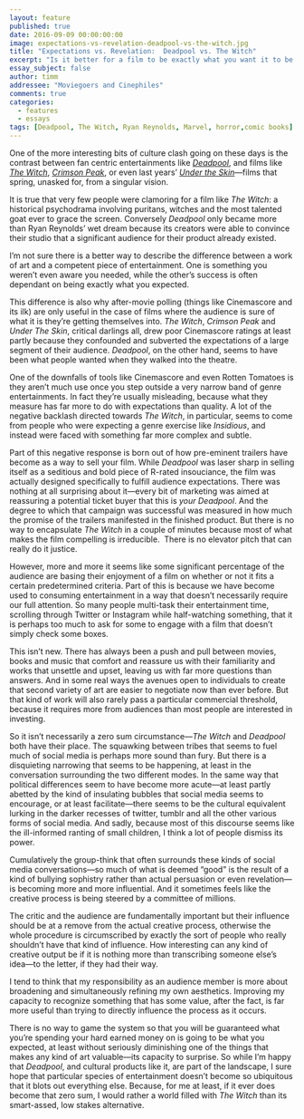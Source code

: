 ```yaml
---
layout: feature
published: true
date: 2016-09-09 00:00:00:00
image: expectations-vs-revelation-deadpool-vs-the-witch.jpg
title: "Expectations vs. Revelation:  Deadpool vs. The Witch"
excerpt: "Is it better for a film to be exactly what you want it to be – or to be something you didn't even know you needed?"
essay_subject: false
author: timm
addressee: "Moviegoers and Cinephiles"
comments: true
categories:
  - features
  - essays
tags: [Deadpool, The Witch, Ryan Reynolds, Marvel, horror,comic books]
---
```

One of the more interesting bits of culture clash going on these days is the contrast between fan centric entertainments like [_Deadpool_](), and films like [_The Witch_](), [_Crimson Peak_](), or even last years’ [_Under the Skin_]()—films that spring, unasked for, from a singular vision.

It is true that very few people were clamoring for a film like _The Witch_: a historical psychodrama involving puritans, witches and the most talented goat ever to grace the screen. Conversely _Deadpool_ only became more than Ryan Reynolds’ wet dream because its creators were able to convince their studio that a significant audience for their product already existed.

I’m not sure there is a better way to describe the difference between a work of art and a competent piece of entertainment. One is something you weren’t even aware you needed, while the other’s success is often dependant on being exactly what you expected.

This difference is also why after-movie polling (things like Cinemascore and its ilk) are only useful in the case of films where the audience is sure of what it is they’re getting themselves into. _The Witch_, _Crimson Peak_ and _Under The Skin_, critical darlings all, drew poor Cinemascore ratings at least partly because they confounded and subverted the expectations of a large segment of their audience. _Deadpool_, on the other hand, seems to have been what people wanted when they walked into the theatre.

One of the downfalls of tools like Cinemascore and even Rotten Tomatoes is they aren’t much use once you step outside a very narrow band of genre entertainments. In fact they’re usually misleading, because what they measure has far more to do with expectations than quality. A lot of the negative backlash directed towards _The Witch_, in particular, seems to come from people who were expecting a genre exercise like _Insidious_, and instead were faced with something far more complex and subtle.

Part of this negative response is born out of how pre-eminent trailers have become as a way to sell your film. While _Deadpool_ was laser sharp in selling itself as a seditious and bold piece of R-rated insouciance, the film was actually designed specifically to fulfill audience expectations. There was nothing at all surprising about it—every bit of marketing was aimed at reassuring a potential ticket buyer that this is _your Deadpool_. And the degree to which that campaign was successful was measured in how much the promise of the trailers manifested in the finished product. But there is no way to encapsulate _The Witch_ in a couple of minutes because most of what makes the film compelling is irreducible.  There is no elevator pitch that can really do it justice.

However, more and more it seems like some significant percentage of the audience are basing their enjoyment of a film on whether or not it fits a certain predetermined criteria. Part of this is because we have become used to consuming entertainment in a way that doesn’t necessarily require our full attention. So many people multi-task their entertainment time, scrolling through Twitter or Instagram while half-watching something, that it is perhaps too much to ask for some to engage with a film that doesn’t simply check some boxes. 

This isn’t new. There has always been a push and pull between movies, books and music that comfort and reassure us with their familiarity and works that unsettle and upset, leaving us with far more questions than answers. And in some real ways the avenues open to individuals to create that second variety of art are easier to negotiate now than ever before. But that kind of work will also rarely pass a particular commercial threshold, because it requires more from audiences than most people are interested in investing. 

So it isn’t necessarily a zero sum circumstance—_The Witch_ and _Deadpool_ both have their place. The squawking between tribes that seems to fuel much of social media is perhaps more sound than fury. But there is a disquieting narrowing that seems to be happening, at least in the conversation surrounding the two different modes. In the same way that political differences seem to have become more acute—at least partly abetted by the kind of insulating bubbles that social media seems to encourage, or at least facilitate—there seems to be the cultural equivalent lurking in the darker recesses of twitter, tumblr and all the other various forms of social media. And sadly, because most of this discourse seems like the ill-informed ranting of small children, I think a lot of people dismiss its power.

Cumulatively the group-think that often surrounds these kinds of social media conversations—so much of what is deemed “good” is the result of a kind of bullying sophistry rather than actual persuasion or even revelation—is becoming more and more influential. And it sometimes feels like the creative process is being steered by a committee of millions.

The critic and the audience are fundamentally important but their influence should be at a remove from the actual creative process, otherwise the whole procedure is circumscribed by exactly the sort of people who really shouldn’t have that kind of influence. How interesting can any kind of creative output be if it is nothing more than transcribing someone else’s idea—to the letter, if they had their way.

I tend to think that my responsibility as an audience member is more about broadening and simultaneously refining my own aesthetics. Improving my capacity to recognize something that has some value, after the fact, is far more useful than trying to directly influence the process as it occurs. 

There is no way to game the system so that you will be guaranteed what you’re spending your hard earned money on is going to be what you expected, at least without seriously diminishing one of the things that makes any kind of art valuable—its capacity to surprise. So while I’m happy that _Deadpool_, and cultural products like it, are part of the landscape, I sure hope that particular species of entertainment doesn’t become so ubiquitous that it blots out everything else. Because, for me at least, if it ever does become that zero sum, I would rather a world filled with _The Witch_ than its smart-assed, low stakes alternative.